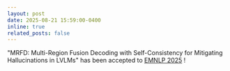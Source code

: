 ```yaml
---
layout: post
date: 2025-08-21 15:59:00-0400
inline: true
related_posts: false
---
```


"MRFD: Multi-Region Fusion Decoding with Self-Consistency for Mitigating Hallucinations in LVLMs" has been accepted to [EMNLP 2025](https://2025.emnlp.org/) !
